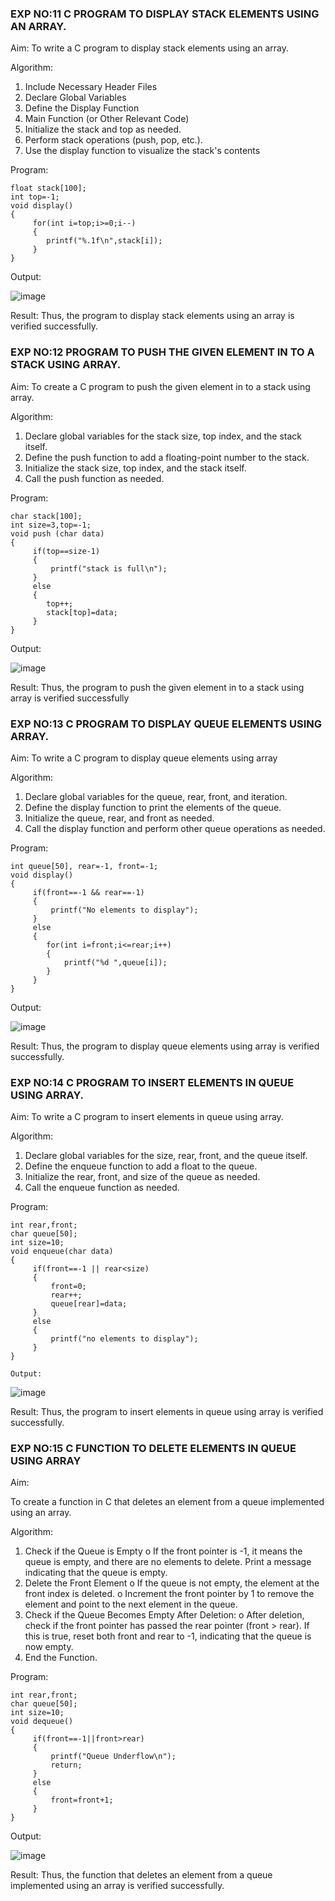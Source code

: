 ### EXP NO:11 C PROGRAM TO DISPLAY STACK ELEMENTS USING AN ARRAY.

Aim:
To write a C program to display stack elements using an array.

Algorithm:
1.	Include Necessary Header Files
2.	Declare Global Variables
3.	Define the Display Function
4.	Main Function (or Other Relevant Code)
5.	Initialize the stack and top as needed.
6.	Perform stack operations (push, pop, etc.).
7.	Use the display function to visualize the stack's contents
 
Program:
```
float stack[100];
int top=-1;
void display()
{
     for(int i=top;i>=0;i--)
     {
        printf("%.1f\n",stack[i]);
     }
}
```

Output:

![image](https://github.com/user-attachments/assets/0e6b171c-3d75-4f42-961e-da9bd6be06d0)




Result:
Thus, the program to display stack elements using an array is verified successfully.
 

### EXP NO:12  PROGRAM TO PUSH THE GIVEN ELEMENT IN TO A STACK USING ARRAY.

Aim:
To create a C program to push the given element in to a stack using array.

Algorithm:
1.	Declare global variables for the stack size, top index, and the stack itself.
2.	Define the push function to add a floating-point number to the stack.
3.	Initialize the stack size, top index, and the stack itself.
4.	Call the push function as needed.
 
Program:
```
char stack[100];
int size=3,top=-1;
void push (char data)
{
     if(top==size-1)
     {
         printf("stack is full\n");
     }
     else
     {
        top++;
        stack[top]=data;
     }
}
```
Output:

![image](https://github.com/user-attachments/assets/991ebc6e-4665-4384-ad38-064f8c7d4961)





Result:
Thus, the program to push the given element in to a stack using array is verified successfully


 
### EXP NO:13 C PROGRAM TO DISPLAY QUEUE ELEMENTS USING ARRAY.

Aim:
To write a C program to display queue elements using array

Algorithm:
1.	Declare global variables for the queue, rear, front, and iteration.
2.	Define the display function to print the elements of the queue.
3.	Initialize the queue, rear, and front as needed.
4.	Call the display function and perform other queue operations as needed.
 
Program:
```
int queue[50], rear=-1, front=-1;
void display()
{
     if(front==-1 && rear==-1)
     {
         printf("No elements to display");
     }
     else
     {
        for(int i=front;i<=rear;i++)
        {
            printf("%d ",queue[i]);
        }
     }
}
```
Output:

![image](https://github.com/user-attachments/assets/def181e6-e7a7-422c-b46d-4889165707d0)



Result:
Thus, the program to display queue elements using array is verified successfully.


 
### EXP NO:14 C PROGRAM TO INSERT ELEMENTS IN QUEUE USING ARRAY.

Aim:
To write a C program to insert elements in queue using array.

Algorithm:
1.	Declare global variables for the size, rear, front, and the queue itself.
2.	Define the enqueue function to add a float to the queue.
3.	Initialize the rear, front, and size of the queue as needed.
4.	Call the enqueue function as needed.

Program:
```
int rear,front;
char queue[50];
int size=10;
void enqueue(char data)
{
     if(front==-1 || rear<size)
     {
         front=0;
         rear++;
         queue[rear]=data;
     }
     else
     {
         printf("no elements to display");
     }
}

Output:
```
![image](https://github.com/user-attachments/assets/674a1379-b233-45b6-b0e5-8e413a01e15f)


Result:
Thus, the program to insert elements in queue using array is verified successfully.



 
### EXP NO:15 C FUNCTION TO DELETE ELEMENTS IN QUEUE USING ARRAY



Aim:

To create a function in C that deletes an element from a queue implemented using an array.

Algorithm:

1.	Check if the Queue is Empty
o	If the front pointer is -1, it means the queue is empty, and there are no elements to delete. Print a message indicating that the queue is empty.
2.	Delete the Front Element
o	If the queue is not empty, the element at the front index is deleted.
o	Increment the front pointer by 1 to remove the element and point to the next element in the queue.
3.	Check if the Queue Becomes Empty After Deletion:
o	After deletion, check if the front pointer has passed the rear pointer (front > rear). If this is true, reset both front and rear to -1, indicating that the queue is now empty.
4.	End the Function.



Program:
```
int rear,front;
char queue[50];
int size=10;
void dequeue()
{
     if(front==-1||front>rear)
     {
         printf("Queue Underflow\n");
         return;
     }
     else
     {
         front=front+1;
     }
}
```
Output:

![image](https://github.com/user-attachments/assets/5fe33aba-d491-4233-a449-627be8ca5185)



Result:
Thus, the function that deletes an element from a queue implemented using an array is verified successfully.
